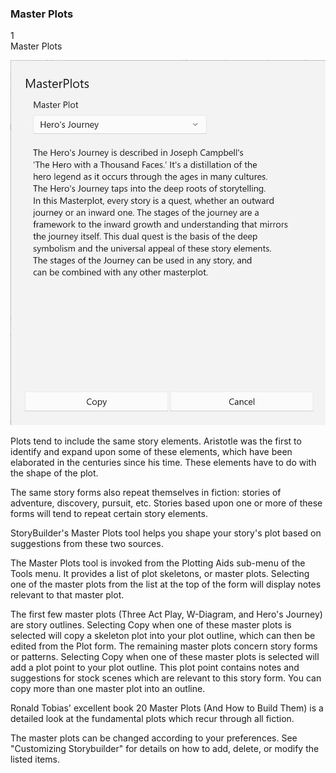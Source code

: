 ### Master Plots ###
1 <br/>
Master Plots <br/>

![](Tools-Master-Plots.png)

Plots tend to include the same story elements.  Aristotle was the first to identify and expand upon some of these elements, which have been elaborated in the centuries since his time.  These elements have to do with the shape of the plot. <br/>

The same story forms also repeat themselves in fiction: stories of adventure, discovery, pursuit, etc.  Stories based upon one or more of these forms will tend to repeat certain story elements. <br/>

StoryBuilder's Master Plots tool helps you shape your story's plot based on suggestions from these two sources. <br/>

The Master Plots tool is invoked from the Plotting Aids sub-menu of the Tools menu.  It provides a list of plot skeletons, or master plots.  Selecting one of the master plots from the list at the top of the form will display  notes relevant to that master plot.  <br/>

The first few master plots (Three Act Play, W-Diagram,  and Hero's Journey) are story outlines.  Selecting Copy when one of these master plots is selected will copy a skeleton plot into your plot outline, which can then be edited from the Plot form. The remaining master plots concern story forms or patterns.  Selecting Copy when one of these master plots is selected will add a plot point to your  plot outline.  This plot point contains notes and suggestions for stock scenes which are relevant to this story form.  You can copy more than one master plot into an outline. <br/>

Ronald Tobias' excellent book 20 Master Plots (And How to Build Them) is a detailed look at the fundamental plots which recur through all fiction. <br/>

The master plots can be changed according to your preferences.  See "Customizing  Storybuilder" for details on how to add, delete, or modify the listed items. <br/>

